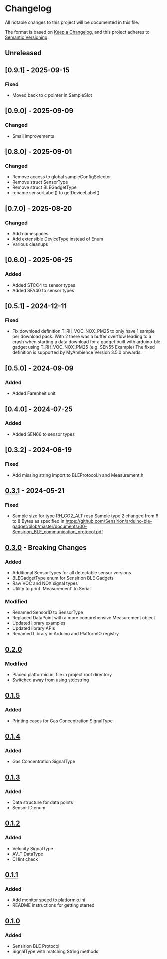 # Changelog

All notable changes to this project will be documented in this file.

The format is based on [Keep a Changelog](https://keepachangelog.com/en/1.0.0/),
and this project adheres to [Semantic Versioning](https://semver.org/spec/v2.0.0.html).

## Unreleased

## [0.9.1] - 2025-09-15

### Fixed

- Moved back to c pointer in SampleSlot

## [0.9.0] - 2025-09-09

### Changed

- Small improvements

## [0.8.0] - 2025-09-01

### Changed

- Remove access to global sampleConfigSelector
- Remove struct SensorType
- Remove struct BLEGadgetType
- rename sensorLabel() to getDeviceLabel()

## [0.7.0] - 2025-08-20

### Changed

- Add namespaces
- Add extensible DeviceType instead of Enum
- Various cleanups

## [0.6.0] - 2025-06-25

### Added
- Added STCC4 to sensor types
- Added SFA40 to sensor types

## [0.5.1] - 2024-12-11

### Fixed

- Fix download definition T_RH_VOC_NOX_PM25 to only have 1 sample per download pack.
  With 2 there was a buffer overflow leading to a crash when starting a data download 
  for a gadget built with arduino-ble-gadget using T_RH_VOC_NOX_PM25 (e.g. SEN55 Example)
  The fixed definition is supported by MyAmbience Version 3.5.0 onwards.

## [0.5.0] - 2024-09-09

### Added
- Added Farenheit unit

## [0.4.0] - 2024-07-25

### Added
- Added SEN66 to sensor types

## [0.3.2] - 2024-06-19

### Fixed
- Add missing string import to BLEProtocol.h and Measurement.h

## [0.3.1] - 2024-05-21

### Fixed
- Sample size for type RH_CO2_ALT resp Sample type 2 changed from 6 to 8 Bytes as specified in 
  https://github.com/Sensirion/arduino-ble-gadget/blob/master/documents/00-Sensirion_BLE_communication_protocol.pdf

## [0.3.0] - Breaking Changes

### Added

-   Additional SensorTypes for all detectable sensor versions
-   BLEGadgetType enum for Sensirion BLE Gadgets
-   Raw VOC and NOX signal types
-   Utility to print 'Measurement' to Serial

### Modified

-   Renamed SensorID to SensorType
-   Replaced DataPoint with a more comprehensive Measurement object
-   Updated library examples
-   Updated library APIs
-   Renamed Library in Arduino and PlatformIO registry

## [0.2.0]

### Modified

-   Placed platformio.ini file in project root directory
-   Switched away from using std::string

## [0.1.5]

### Added

-   Printing cases for Gas Concentration SignalType

## [0.1.4]

### Added

-   Gas Concentration SignalType

## [0.1.3]

### Added

-   Data structure for data points
-   Sensor ID enum

## [0.1.2]

### Added

-   Velocity SignalType
-   AV_T DataType
-   CI lint check

## [0.1.1]

### Added

-   Add monitor speed to platformio.ini
-   README instructions for getting started

## [0.1.0]

### Added

-   Sensirion BLE Protocol
-   SignalType with matching String methods


[Unreleased]: https://github.com/sensirion/arduino-upt-core/compare/v0.3.1...HEAD
[0.3.1]: https://github.com/sensirion/arduino-upt-core/compare/v0.3.0...v0.3.1
[0.3.0]: https://github.com/sensirion/arduino-upt-core/compare/v0.2.0...v0.3.0
[0.2.0]: https://github.com/sensirion/arduino-upt-core/compare/v0.1.5...v0.2.0
[0.1.5]: https://github.com/sensirion/arduino-upt-core/compare/v0.1.4...v0.1.5
[0.1.4]: https://github.com/sensirion/arduino-upt-core/compare/v0.1.3...v0.1.4
[0.1.3]: https://github.com/sensirion/arduino-upt-core/compare/v0.1.2...v0.1.3
[0.1.2]: https://github.com/sensirion/arduino-upt-core/compare/v0.1.1...v0.1.2
[0.1.1]: https://github.com/sensirion/arduino-upt-core/compare/v0.1.0...v0.1.1
[0.1.0]: https://github.com/sensirion/arduino-upt-core/releases/tag/v0.1.0
